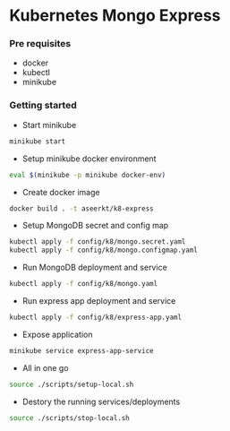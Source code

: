 # Kubernetes Mongo Express

### Pre requisites

- docker
- kubectl
- minikube

### Getting started

- Start minikube

```bash
minikube start
```

- Setup minikube docker environment

```bash
eval $(minikube -p minikube docker-env)
```

- Create docker image

```bash
docker build . -t aseerkt/k8-express
```

- Setup MongoDB secret and config map

```bash
kubectl apply -f config/k8/mongo.secret.yaml
kubectl apply -f config/k8/mongo.configmap.yaml
```

- Run MongoDB deployment and service

```bash
kubectl apply -f config/k8/mongo.yaml
```

- Run express app deployment and service

```bash
kubectl apply -f config/k8/express-app.yaml
```

- Expose application

```bash
minikube service express-app-service
```

- All in one go

```bash
source ./scripts/setup-local.sh
```

- Destory the running services/deployments

```bash
source ./scripts/stop-local.sh
```
